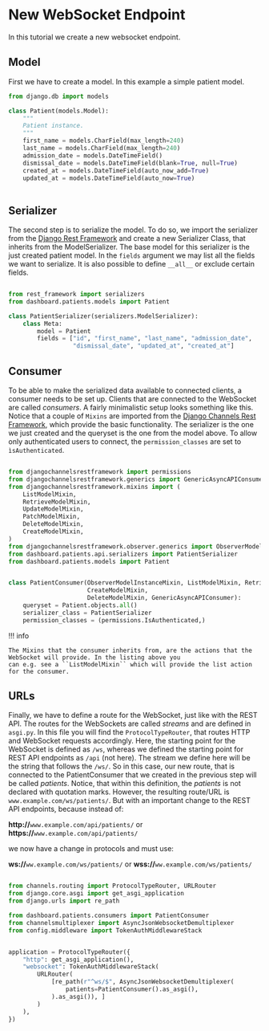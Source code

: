 # New WebSocket Endpoint

In this tutorial we create a new websocket endpoint.

## Model

First we have to create a model. In this example a simple patient model.

```python
from django.db import models

class Patient(models.Model):
    """
    Patient instance.
    """
    first_name = models.CharField(max_length=240)
    last_name = models.CharField(max_length=240)
    admission_date = models.DateTimeField()
    dismissal_date = models.DateTimeField(blank=True, null=True)
    created_at = models.DateTimeField(auto_now_add=True)
    updated_at = models.DateTimeField(auto_now=True)
    
```

## Serializer
The second step is to serialize the model. To do so, we import the serializer from the [Django Rest Framework](https://www.django-rest-framework.org/)
and create a new Serializer Class, that inherits from the ModelSerializer. The base model for this serializer is the just created patient model.
In the ``fields`` argument we may list all the fields we want to serialize. It is also possible to define ``__all__`` or exclude certain fields.


```python

from rest_framework import serializers
from dashboard.patients.models import Patient

class PatientSerializer(serializers.ModelSerializer):
    class Meta:
        model = Patient
        fields = ["id", "first_name", "last_name", "admission_date",
                  "dismissal_date", "updated_at", "created_at"]

```

## Consumer
To be able to make the serialized data available to connected clients, a consumer needs to be set up. Clients that are connected
to the WebSocket are called _consumers_.
A fairly minimalistic setup looks something like this. Notice that a couple of ``Mixins`` are imported from the [Django Channels Rest Framework](https://github.com/hishnash/djangochannelsrestframework), which provide the basic functionality.
The serializer is the one we just created and the queryset is the one from the model above. To allow only authenticated users to connect, 
the ``permission_classes`` are set to ``ìsAuthenticated``.


````python

from djangochannelsrestframework import permissions
from djangochannelsrestframework.generics import GenericAsyncAPIConsumer
from djangochannelsrestframework.mixins import (
    ListModelMixin,
    RetrieveModelMixin,
    UpdateModelMixin,
    PatchModelMixin,
    DeleteModelMixin,
    CreateModelMixin,
)
from djangochannelsrestframework.observer.generics import ObserverModelInstanceMixin
from dashboard.patients.api.serializers import PatientSerializer
from dashboard.patients.models import Patient


class PatientConsumer(ObserverModelInstanceMixin, ListModelMixin, RetrieveModelMixin, PatchModelMixin, UpdateModelMixin,
                      CreateModelMixin,
                      DeleteModelMixin, GenericAsyncAPIConsumer):
    queryset = Patient.objects.all()
    serializer_class = PatientSerializer
    permission_classes = (permissions.IsAuthenticated,)

````

!!! info

    The Mixins that the consumer inherits from, are the actions that the WebSocket will provide. In the listing above you 
    can e.g. see a ``ListModelMixin`` which will provide the list action for the consumer.


## URLs
Finally, we have to define a route for the WebSocket, just like with the REST API. The routes for the WebSockets are called _streams_ and are defined in ``asgi.py``. 
In this file you will find the ``ProtocolTypeRouter``, that routes HTTP and WebSocket requests accordingly. Here, the starting point for the WebSocket is defined as ``/ws``, 
whereas we defined the starting point for REST API endpoints as ``/api`` (not here). The stream we define here will be the string that follows the ``/ws/``. 
So in this case, our new route, that is connected to the PatientConsumer that we created in the previous step will be called _patients_. Notice, that within this definition,
the _patients_ is not declared with quotation marks. However, the resulting route/URL is ``www.example.com/ws/patients/``.
But with an important change to the REST API endpoints, because instead of:

**http://**``www.example.com/api/patients/`` or **https://**``www.example.com/api/patients/``

we now have a change in protocols and must use:

**ws://**``ww.example.com/ws/patients/`` or **wss://**``ww.example.com/ws/patients/``


```python

from channels.routing import ProtocolTypeRouter, URLRouter
from django.core.asgi import get_asgi_application
from django.urls import re_path

from dashboard.patients.consumers import PatientConsumer
from channelsmultiplexer import AsyncJsonWebsocketDemultiplexer
from config.middleware import TokenAuthMiddlewareStack


application = ProtocolTypeRouter({
    "http": get_asgi_application(),
    "websocket": TokenAuthMiddlewareStack(
        URLRouter(
            [re_path(r"^ws/$", AsyncJsonWebsocketDemultiplexer(
                patients=PatientConsumer().as_asgi(),
            ).as_asgi()), ]
        )
    ),
})

```